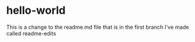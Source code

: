 # hello-world
This is a change to the readme.md file that is in the first branch I've made called readme-edits
